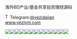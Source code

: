 海外BD产业/基金共享投资理财源码<p dir="auto"><a target="_blank" rel="noopener noreferrer nofollow" href="https://camo.githubusercontent.com/d614d90677fbc2e34c7c62ebc68c82379d87a57c4beaf05af65fec7ba6b72e36/68747470733a2f2f63646e2d69636f6e732d706e672e666c617469636f6e2e636f6d2f3531322f323131312f323131313634362e706e67"><img src="https://camo.githubusercontent.com/d614d90677fbc2e34c7c62ebc68c82379d87a57c4beaf05af65fec7ba6b72e36/68747470733a2f2f63646e2d69636f6e732d706e672e666c617469636f6e2e636f6d2f3531322f323131312f323131313634362e706e67" alt="Telegram Icon" style="width: 16px; max-width: 100%;" data-canonical-src="https://cdn-icons-png.flaticon.com/512/2111/2111646.png"></a>Telegram:<a href="https://t.me/yezidajian" rel="nofollow">@yezidajian</a><br><a href="https://www.yeziym.com/">www.yeziym.com</a></p><img src="https://github.com/yeziym/haiwaiBDchanye_cH/blob/main/4p7JH.png"><img src="https://github.com/yeziym/haiwaiBDchanye_cH/blob/main/poZTM.png"><img src="https://github.com/yeziym/haiwaiBDchanye_cH/blob/main/vkj3S.png"><img src="https://github.com/yeziym/haiwaiBDchanye_cH/blob/main/B5b2s.png"><img src="https://github.com/yeziym/haiwaiBDchanye_cH/blob/main/JVxEM.png"><img src="https://github.com/yeziym/haiwaiBDchanye_cH/blob/main/Pkgf3.png"><img src="https://github.com/yeziym/haiwaiBDchanye_cH/blob/main/DTrXr.png"><img src="https://github.com/yeziym/haiwaiBDchanye_cH/blob/main/Eca9b.png"><img src="https://github.com/yeziym/haiwaiBDchanye_cH/blob/main/lof6S.png"><img src="https://github.com/yeziym/haiwaiBDchanye_cH/blob/main/ZPZkt.png"><img src="https://github.com/yeziym/haiwaiBDchanye_cH/blob/main/CdEn9.png"><img src="https://github.com/yeziym/haiwaiBDchanye_cH/blob/main/cknl2.png"><img src="https://github.com/yeziym/haiwaiBDchanye_cH/blob/main/BrZkm.png">